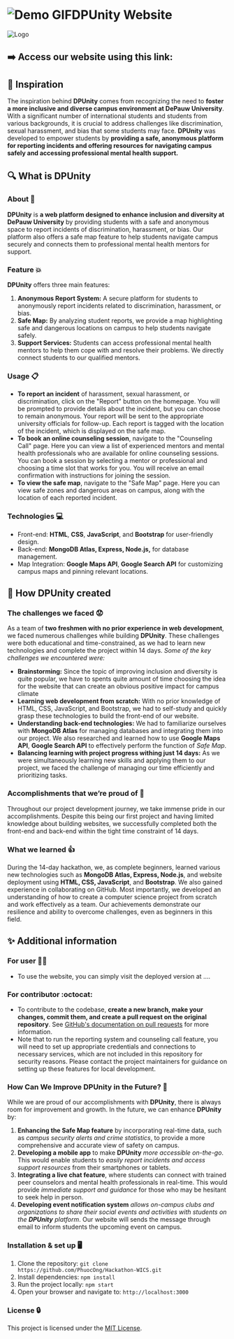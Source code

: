 # ![Demo GIF](https://github.com/PhuocOng/Hackathon-WICS/blob/main/Main-Application/public/image/gif-for-readme.gif "Project Demo")DPUnity Website
![Logo](https://github.com/PhuocOng/Hackathon-WICS/blob/main/Main-Application/public/image/coding%20gif.gif)

## :arrow_right: Access our website using this link:

## :star2: Inspiration 
The inspiration behind <b>DPUnity</b> comes from recognizing the need to <b>foster a more inclusive and diverse campus environment at DePauw University</b>. With a significant number of international students and students from various backgrounds, it is crucial to address challenges like discrimination, sexual harassment, and bias that some students may face. <b>DPUnity</b> was developed to empower students by <b>providing a safe, anonymous platform for reporting incidents and offering resources for navigating campus safely and accessing professional mental health support.</b> 

## :mag: What is **DPUnity**
### About :round_pushpin:
**DPUnity** is **a web platform designed to enhance inclusion and diversity at DePauw University** by providing students with a safe and anonymous space to report incidents of discrimination, harassment, or bias. Our platform also offers a safe map feature to help students navigate campus securely and connects them to professional mental health mentors for support. 

### Feature :boom:
**DPUnity** offers three main features:
1. **Anonymous Report System:** A secure platform for students to anonymously report incidents related to discrimination, harassment, or bias.
2. **Safe Map:** By analyzing student reports, we provide a map highlighting safe and dangerous locations on campus to help students navigate safely.
3. **Support Services:** Students can access professional mental health mentors to help them cope with and resolve their problems. We directly connect students to our qualified mentors.

### Usage :clipboard:
- **To report an incident** of harassment, sexual harassment, or discrimination, click on the "Report" button on the homepage. You will be prompted to provide details about the incident, but you can choose to remain anonymous. Your report will be sent to the appropriate university officials for follow-up. Each report is tagged with the location of the incident, which is displayed on the safe map.
- **To book an online counseling session**, navigate to the "Counseling Call" page. Here you can view a list of experienced mentors and mental health professionals who are available for online counseling sessions. You can book a session by selecting a mentor or professional and choosing a time slot that works for you. You will receive an email confirmation with instructions for joining the session.
- **To view the safe map**, navigate to the "Safe Map" page. Here you can view safe zones and dangerous areas on campus, along with the location of each reported incident.

### Technologies :computer:
- Front-end: **HTML**, **CSS**, **JavaScript**, and **Bootstrap** for user-friendly design.
- Back-end: **MongoDB Atlas, Express, Node.js,** for database management.
- Map Integration: **Google Maps API**, **Google Search API** for customizing campus maps and pinning relevant locations.

## :pencil: How **DPUnity** created
###  The challenges we faced :worried:
As a team of **two freshmen with no prior experience in web development**, we faced numerous challenges while building **DPUnity**. These challenges were both educational and time-constrained, as we had to learn new technologies and complete the project within 14 days.
_Some of the key challenges we encountered were:_
- **Brainstorming:** Since the topic of improving inclusion and diversity is quite popular, we have to spents quite amount of time choosing the idea for the website that can create an obvious positive impact for campus climate
- **Learning web development from scratch:** With no prior knowledge of HTML, CSS, JavaScript, and Bootstrap, we had to self-study and quickly grasp these technologies to build the front-end of our website.
- **Understanding back-end technologies:** We had to familiarize ourselves with **MongoDB Atlas** for managing databases and integrating them into our project. We also researched and learned how to use **Google Maps API**, **Google Search API** to effectively perform the function of _Safe Map_.
- **Balancing learning with project progress withing just 14 days:** As we were simultaneously learning new skills and applying them to our project, we faced the challenge of managing our time efficiently and prioritizing tasks.

### Accomplishments that we’re proud of :clap:
Throughout our project development journey, we take immense pride in our accomplishments. Despite this being our first project and having limited knowledge about building websites, we successfully completed both the front-end and back-end within the tight time constraint of 14 days.

###  What we learned :+1:
During the 14-day hackathon, we, as complete beginners, learned various new technologies such as **MongoDB Atlas, Express, Node.js**, and website deployment using **HTML, CSS, JavaScript**, and **Bootstrap**. We also gained experience in collaborating on GitHub. Most importantly, we developed an understanding of how to create a computer science project from scratch and work effectively as a team. Our achievements demonstrate our resilience and ability to overcome challenges, even as beginners in this field.

## :sparkles: Additional information
### For user :ok_woman:
- To use the website, you can simply visit the deployed version at ....

### For contributor :octocat:
- To contribute to the codebase, **create a new branch, make your changes, commit them, and create a pull request on the original repository**. See [GitHub's documentation on pull requests](https://docs.github.com/en/pull-requests/collaborating-with-pull-requests/proposing-changes-to-your-work-with-pull-requests/about-pull-requests) for more information.
- Note that to run the reporting system and counseling call feature, you will need to set up appropriate credentials and connections to necessary services, which are not included in this repository for security reasons. Please contact the project maintainers for guidance on setting up these features for local development.

### How Can We Improve **DPUnity** in the Future? :seedling:
While we are proud of our accomplishments with **DPUnity**, there is always room for improvement and growth. In the future, we can enhance **DPUnity** by:
1. **Enhancing the Safe Map feature** by incorporating real-time data, such as _campus security alerts and crime statistics_, to provide a more comprehensive and accurate view of safety on campus.
2. **Developing a mobile app** to make **DPUnity** _more accessible on-the-go_. This would enable students to _easily report incidents and access support resources_ from their smartphones or tablets.
3. **Integrating a live chat feature**, where students can connect with trained peer counselors and mental health professionals in real-time. This would provide _immediate support and guidance_ for those who may be hesitant to seek help in person.
4. **Developing event notification system** _allows on-campus clubs and organizations to share their social events and activities with students on the **DPUnity** platform_. Our website will sends the message through email to inform students the upcoming event on campus.

### Installation & set up :desktop_computer:
1. Clone the repository: `git clone https://github.com/PhuocOng/Hackathon-WICS.git`
2. Install dependencies: `npm install`
3. Run the project locally: `npm start`
4. Open your browser and navigate to: `http://localhost:3000`

### License :lock:
This project is licensed under the [MIT License](https://opensource.org/licenses/).


